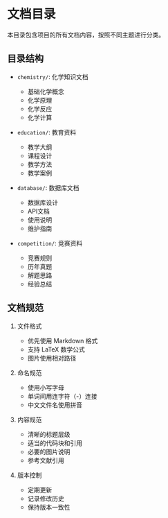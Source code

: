 # 文档目录

本目录包含项目的所有文档内容，按照不同主题进行分类。

## 目录结构

- `chemistry/`: 化学知识文档
  - 基础化学概念
  - 化学原理
  - 化学反应
  - 化学计算

- `education/`: 教育资料
  - 教学大纲
  - 课程设计
  - 教学方法
  - 教学案例

- `database/`: 数据库文档
  - 数据库设计
  - API文档
  - 使用说明
  - 维护指南

- `competition/`: 竞赛资料
  - 竞赛规则
  - 历年真题
  - 解题思路
  - 经验总结

## 文档规范

1. 文件格式
   - 优先使用 Markdown 格式
   - 支持 LaTeX 数学公式
   - 图片使用相对路径

2. 命名规范
   - 使用小写字母
   - 单词间用连字符（-）连接
   - 中文文件名使用拼音

3. 内容规范
   - 清晰的标题层级
   - 适当的代码块和引用
   - 必要的图片说明
   - 参考文献引用

4. 版本控制
   - 定期更新
   - 记录修改历史
   - 保持版本一致性 